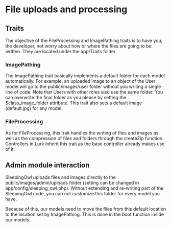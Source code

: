 # File uploads and processing

## Traits
The objective of the FileProcessing and ImagePathing traits is to have you, the
developer, not worry about how or where the files are going to be written. They
are located under the app/Traits folder.

### ImagePathing
The ImagePathing trait basically implements a default folder for each model
automatically. For example, an uploaded image to an object of the User model will
go to the public/images/user folder without you writing a single line of code.
Note that Users with other roles also use the same folder. You can overwrite the
final folder as you please by setting the $class_image_folder attribute. This trait
also sets a default image (default.jpg) for any model.

### FileProcessing
As for FileProcessing, this trait handles the writing of files and images as well
as the compression of files and folders through the createZip function. Controllers
in Lurk inherit this trait as the base controller already makes use of it.

## Admin module interaction
SleepingOwl uploads files and images directly to the public/images/admin/uploads
folder (setting can be changed in app/config/sleeping_owl.php). Without extending
and re-writing part of the SleepingOwl code, you can not customize this folder for
every model you have.

Because of this, our models need to move the files from this default location to
the location set by ImagePathing. This is done in the boot function inside our models.
